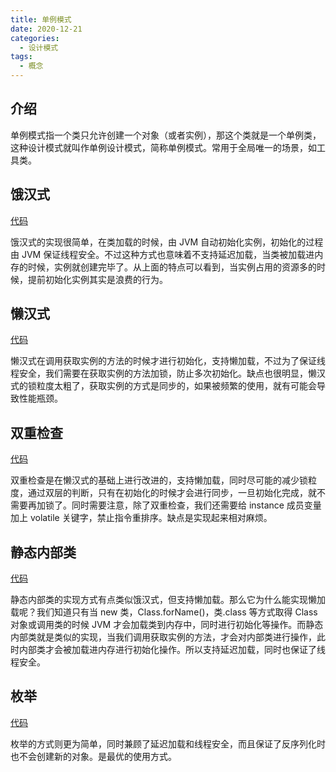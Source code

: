 ```yaml
---
title: 单例模式
date: 2020-12-21
categories:
  - 设计模式
tags:
  - 概念
---
```


## 介绍

单例模式指一个类只允许创建一个对象（或者实例），那这个类就是一个单例类，这种设计模式就叫作单例设计模式，简称单例模式。常用于全局唯一的场景，如工具类。

## 饿汉式

[代码](https://github.com/syfxlin/code/blob/master/design-pattern-java/src/main/java/me/ixk/design_pattern/singleton/SimpleSingleton.java)

饿汉式的实现很简单，在类加载的时候，由 JVM 自动初始化实例，初始化的过程由 JVM 保证线程安全。不过这种方式也意味着不支持延迟加载，当类被加载进内存的时候，实例就创建完毕了。从上面的特点可以看到，当实例占用的资源多的时候，提前初始化实例其实是浪费的行为。

## 懒汉式

[代码](https://github.com/syfxlin/code/blob/master/design-pattern-java/src/main/java/me/ixk/design_pattern/singleton/LazySingleton.java)

懒汉式在调用获取实例的方法的时候才进行初始化，支持懒加载，不过为了保证线程安全，我们需要在获取实例的方法加锁，防止多次初始化。缺点也很明显，懒汉式的锁粒度太粗了，获取实例的方式是同步的，如果被频繁的使用，就有可能会导致性能瓶颈。

## 双重检查

[代码](https://github.com/syfxlin/code/blob/master/design-pattern-java/src/main/java/me/ixk/design_pattern/singleton/DclSingleton.java)

双重检查是在懒汉式的基础上进行改进的，支持懒加载，同时尽可能的减少锁粒度，通过双层的判断，只有在初始化的时候才会进行同步，一旦初始化完成，就不需要再加锁了。同时需要注意，除了双重检查，我们还需要给 instance 成员变量加上 volatile 关键字，禁止指令重排序。缺点是实现起来相对麻烦。

## 静态内部类

[代码](https://github.com/syfxlin/code/blob/master/design-pattern-java/src/main/java/me/ixk/design_pattern/singleton/StaticClassSingleton.java)

静态内部类的实现方式有点类似饿汉式，但支持懒加载。那么它为什么能实现懒加载呢？我们知道只有当 new 类，Class.forName()，类.class 等方式取得 Class 对象或调用类的时候 JVM 才会加载类到内存中，同时进行初始化等操作。而静态内部类就是类似的实现，当我们调用获取实例的方法，才会对内部类进行操作，此时内部类才会被加载进内存进行初始化操作。所以支持延迟加载，同时也保证了线程安全。

## 枚举

[代码](https://github.com/syfxlin/code/blob/master/design-pattern-java/src/main/java/me/ixk/design_pattern/singleton/EnumSingleton.java)

枚举的方式则更为简单，同时兼顾了延迟加载和线程安全，而且保证了反序列化时也不会创建新的对象。是最优的使用方式。
